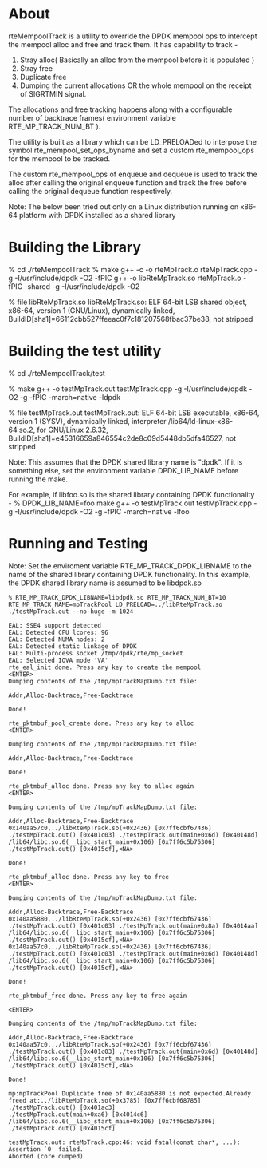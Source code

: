 About
=====
rteMempoolTrack is a utility to override the DPDK mempool ops to intercept the mempool alloc and free and track them.
It has capability to track - 
1. Stray alloc( Basically an alloc from the mempool before it is populated )
2. Stray free
3. Duplicate free
4. Dumping the current allocations OR the whole mempool on the receipt of SIGRTMIN signal.

The allocations and free tracking happens along with a configurable number of backtrace frames( environment variable RTE_MP_TRACK_NUM_BT ).

The utility is built as a library which can be LD_PRELOADed to interpose the symbol rte_mempool_set_ops_byname and set a custom rte_mempool_ops for the mempool to be tracked.

The custom rte_mempool_ops of enqueue and dequeue is used to track the alloc after calling the original enqueue function and track the free before calling the original dequeue function respectively.

Note: The below been tried out only on a Linux distribution running on x86-64 platform with DPDK installed as a shared library

Building the Library
====================

% cd ./rteMempoolTrack
% make
g++ -c -o rteMpTrack.o rteMpTrack.cpp -g -I/usr/include/dpdk -O2 -fPIC
g++ -o libRteMpTrack.so rteMpTrack.o -fPIC -shared -g -I/usr/include/dpdk -O2

% file libRteMpTrack.so
libRteMpTrack.so: ELF 64-bit LSB shared object, x86-64, version 1 (GNU/Linux), dynamically linked, BuildID[sha1]=66112cbb527ffeeac0f7c181207568fbac37be38, not stripped

Building the test utility
=========================

% cd ./rteMempoolTrack/test

% make
g++ -o testMpTrack.out testMpTrack.cpp -g -I/usr/include/dpdk -O2 -g -fPIC -march=native -ldpdk

% file testMpTrack.out
testMpTrack.out: ELF 64-bit LSB executable, x86-64, version 1 (SYSV), dynamically linked, interpreter /lib64/ld-linux-x86-64.so.2, for GNU/Linux 2.6.32, BuildID[sha1]=e45316659a846554c2de8c09d5448db5dfa46527, not stripped

Note: This assumes that the DPDK shared library name is "dpdk". If it is something else, set the environment variable DPDK_LIB_NAME before running the make.

For example, if libfoo.so is the shared library containing DPDK functionality -
% DPDK_LIB_NAME=foo make
g++ -o testMpTrack.out testMpTrack.cpp -g -I/usr/include/dpdk -O2 -g -fPIC -march=native -lfoo

Running and Testing
===================

Note: Set the enviroment variable RTE_MP_TRACK_DPDK_LIBNAME to the name of the shared library containing DPDK functionality. In this example, the DPDK shared library name is assumed to be libdpdk.so

```
% RTE_MP_TRACK_DPDK_LIBNAME=libdpdk.so RTE_MP_TRACK_NUM_BT=10 RTE_MP_TRACK_NAME=mpTrackPool LD_PRELOAD=../libRteMpTrack.so ./testMpTrack.out --no-huge -m 1024

EAL: SSE4 support detected
EAL: Detected CPU lcores: 96
EAL: Detected NUMA nodes: 2
EAL: Detected static linkage of DPDK
EAL: Multi-process socket /tmp/dpdk/rte/mp_socket
EAL: Selected IOVA mode 'VA'
rte_eal_init done. Press any key to create the mempool
<ENTER>
Dumping contents of the /tmp/mpTrackMapDump.txt file:

Addr,Alloc-Backtrace,Free-Backtrace

Done!

rte_pktmbuf_pool_create done. Press any key to alloc
<ENTER>

Dumping contents of the /tmp/mpTrackMapDump.txt file:

Addr,Alloc-Backtrace,Free-Backtrace

Done!

rte_pktmbuf_alloc done. Press any key to alloc again
<ENTER>

Dumping contents of the /tmp/mpTrackMapDump.txt file:

Addr,Alloc-Backtrace,Free-Backtrace
0x140aa57c0,../libRteMpTrack.so(+0x2436) [0x7ff6cbf67436] ./testMpTrack.out() [0x401c03] ./testMpTrack.out(main+0x6d) [0x40148d] /lib64/libc.so.6(__libc_start_main+0x106) [0x7ff6c5b75306] ./testMpTrack.out() [0x4015cf],<NA>

Done!

rte_pktmbuf_alloc done. Press any key to free
<ENTER>

Dumping contents of the /tmp/mpTrackMapDump.txt file:

Addr,Alloc-Backtrace,Free-Backtrace
0x140aa5880,../libRteMpTrack.so(+0x2436) [0x7ff6cbf67436] ./testMpTrack.out() [0x401c03] ./testMpTrack.out(main+0x8a) [0x4014aa] /lib64/libc.so.6(__libc_start_main+0x106) [0x7ff6c5b75306] ./testMpTrack.out() [0x4015cf],<NA>
0x140aa57c0,../libRteMpTrack.so(+0x2436) [0x7ff6cbf67436] ./testMpTrack.out() [0x401c03] ./testMpTrack.out(main+0x6d) [0x40148d] /lib64/libc.so.6(__libc_start_main+0x106) [0x7ff6c5b75306] ./testMpTrack.out() [0x4015cf],<NA>

Done!

rte_pktmbuf_free done. Press any key to free again

<ENTER>

Dumping contents of the /tmp/mpTrackMapDump.txt file:

Addr,Alloc-Backtrace,Free-Backtrace
0x140aa57c0,../libRteMpTrack.so(+0x2436) [0x7ff6cbf67436] ./testMpTrack.out() [0x401c03] ./testMpTrack.out(main+0x6d) [0x40148d] /lib64/libc.so.6(__libc_start_main+0x106) [0x7ff6c5b75306] ./testMpTrack.out() [0x4015cf],<NA>

Done!

mp:mpTrackPool Duplicate free of 0x140aa5880 is not expected.Already freed at:../libRteMpTrack.so(+0x3785) [0x7ff6cbf68785]
./testMpTrack.out() [0x401ac3]
./testMpTrack.out(main+0xa6) [0x4014c6]
/lib64/libc.so.6(__libc_start_main+0x106) [0x7ff6c5b75306]
./testMpTrack.out() [0x4015cf]

testMpTrack.out: rteMpTrack.cpp:46: void fatal(const char*, ...): Assertion `0' failed.
Aborted (core dumped)
```

